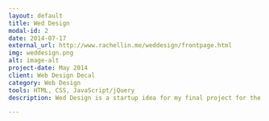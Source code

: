 ```yaml
---
layout: default
title: Wed Design
modal-id: 2
date: 2014-07-17
external_url: http://www.rachellin.me/weddesign/frontpage.html
img: weddesign.png
alt: image-alt
project-date: May 2014
client: Web Design Decal
category: Web Design
tools: HTML, CSS, JavaScript/jQuery
description: Wed Design is a startup idea for my final project for the Web Design Decal. The concept is that couples can use this site to help plan their big day. It is purely a mockup and not a web application (though I would like to develop one in the future!).

---
```

